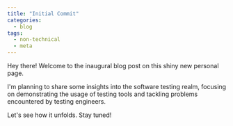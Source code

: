 ```yaml
---
title: "Initial Commit"
categories:
  - blog
tags:
  - non-technical
  - meta
---
```


Hey there! Welcome to the inaugural blog post on this shiny new personal page.

I'm planning to share some insights into the software testing realm, focusing on demonstrating the usage of testing tools and tackling problems encountered by testing engineers.

Let's see how it unfolds. Stay tuned!
